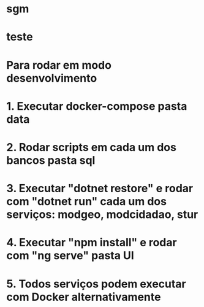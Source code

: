 # sgm
# teste

# Para rodar em modo desenvolvimento
# 1. Executar docker-compose pasta data
# 2. Rodar scripts em cada um dos bancos pasta sql
# 3. Executar "dotnet restore" e rodar com "dotnet run" cada um dos serviços: modgeo, modcidadao, stur
# 4. Executar "npm install" e rodar com "ng serve" pasta UI
# 5. Todos serviços podem executar com Docker alternativamente